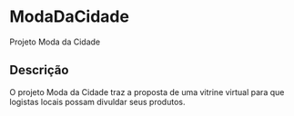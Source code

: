 # ModaDaCidade
Projeto Moda da Cidade

## Descrição
O projeto Moda da Cidade traz a proposta de uma vitrine virtual para
que logistas locais possam divuldar seus produtos.
